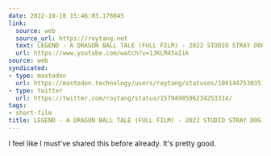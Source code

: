```yaml
---
date: 2022-10-10 15:46:03.176045
link:
  source: web
  source_url: https://roytang.net
  text: LEGEND - A DRAGON BALL TALE (FULL FILM) - 2022 STUDIO STRAY DOG - YouTube
  url: https://www.youtube.com/watch?v=1JKLM45aIik
source: web
syndicated:
- type: mastodon
  url: https://mastodon.technology/users/roytang/statuses/109144753035101745
- type: twitter
  url: https://twitter.com/roytang/status/1579498506234253314/
tags:
- short-film
title: LEGEND - A DRAGON BALL TALE (FULL FILM) - 2022 STUDIO STRAY DOG - YouTube
---
```


I feel like I must've shared this before already. It's pretty good.